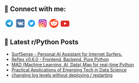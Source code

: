 ## 🔎 Connect with me:
[<img src="https://github.com/bullbesh/bullbesh/blob/main/images/Telegram.png" width="32" height="32" />](https://t.me/bullbesh)
[<img src="https://github.com/bullbesh/bullbesh/blob/main/images/VK.png" width="32" height="32" />](https://vk.com/bullbesh)
[<img src="https://github.com/bullbesh/bullbesh/blob/main/images/Twitter.png" width="32" height="32" />](https://twitter.com/bullbesh1)
[<img src="https://github.com/bullbesh/bullbesh/blob/main/images/Instagram.png" width="32" height="32" />](https://www.instagram.com/bullbesh)
[<img src="https://github.com/bullbesh/bullbesh/blob/main/images/Reddit.png" width="32" height="32" />](https://www.reddit.com/user/bullbesh)
[<img src="https://github.com/bullbesh/bullbesh/blob/main/images/YouTube.png" width="32" height="32" />](https://www.youtube.com/channel/UCtfjRs6uzgq5mfm8S06WTcg)

## 📕 Latest r/Python Posts
<!-- BLOG-POST-LIST:START -->
- [SurfSense - Personal AI Assistant for Internet Surfers.](https://www.reddit.com/r/Python/comments/1fpgwfi/surfsense_personal_ai_assistant_for_internet/)
- [Reflex v0.6.0 - Frontend. Backend. Pure Python](https://www.reddit.com/r/Python/comments/1fpf1lx/reflex_v060_frontend_backend_pure_python/)
- [MAD &lpar;Machine Learning, AI, Data&rpar; Map for real-time Python](https://www.reddit.com/r/Python/comments/1fpd2nv/mad_machine_learning_ai_data_map_for_realtime/)
- [Practical Applications of Emerging Tech in Data Science](https://www.reddit.com/r/Python/comments/1fpb1m7/practical_applications_of_emerging_tech_in_data/)
- [changing log levels without deploying / restarting](https://www.reddit.com/r/Python/comments/1fpa5m3/changing_log_levels_without_deploying_restarting/)
<!-- BLOG-POST-LIST:END -->
